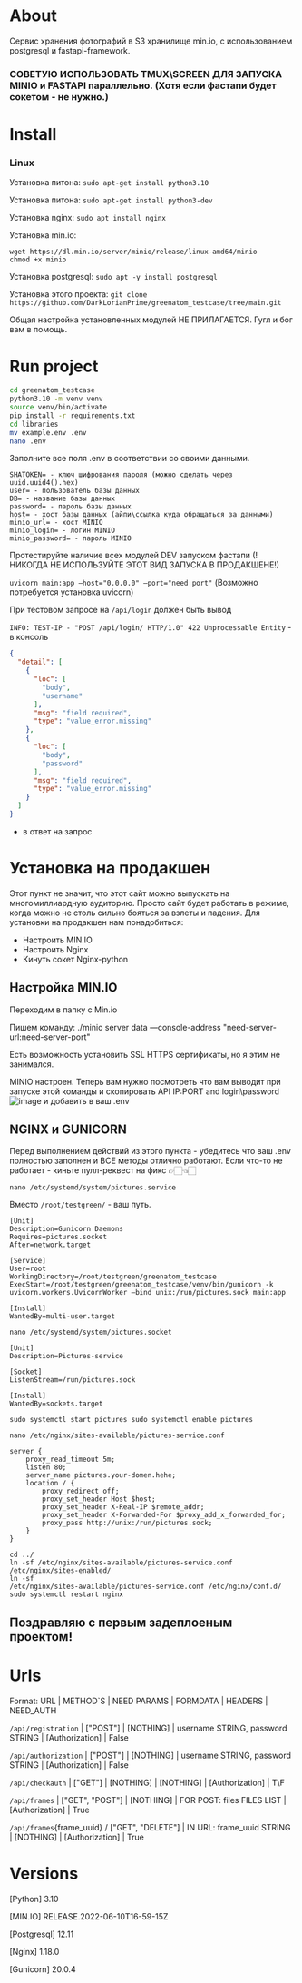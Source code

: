 # About
Сервис хранения фотографий в S3 хранилище min.io, с использованием postgresql и fastapi-framework.
### СОВЕТУЮ ИСПОЛЬЗОВАТЬ TMUX\SCREEN ДЛЯ ЗАПУСКА MINIO и FASTAPI параллельно. (Хотя если фастапи будет сокетом - не нужно.)
# Install
### Linux
Установка питона: `sudo apt-get install python3.10`

Установка питона: `sudo apt-get install python3-dev`

Установка nginx: `sudo apt install nginx`

Установка min.io:
```shell
wget https://dl.min.io/server/minio/release/linux-amd64/minio
chmod +x minio
```
Установка postgresql: `sudo apt -y install postgresql`

Установка этого проекта: `git clone https://github.com/DarkLorianPrime/greenatom_testcase/tree/main.git`


Общая настройка установленных модулей НЕ ПРИЛАГАЕТСЯ. Гугл и бог вам в помощь.

# Run project
```bash
cd greenatom_testcase
python3.10 -m venv venv
source venv/bin/activate
pip install -r requirements.txt
cd libraries
mv example.env .env
nano .env
```
Заполните все поля .env в соответствии со своими данными.
```dotenv
SHATOKEN= - ключ шифрования пароля (можно сделать через uuid.uuid4().hex)
user= - пользователь базы данных
DB= - название базы данных
password= - пароль базы данных
host= - хост базы данных (айпи\ссылка куда обращаться за данными)
minio_url= - хост MINIO
minio_login= - логин MINIO
minio_password= - пароль MINIO
```

Протестируйте наличие всех модулей DEV запуском фастапи (!НИКОГДА НЕ ИСПОЛЬЗУЙТЕ ЭТОТ ВИД ЗАПУСКА В ПРОДАКШЕНЕ!)

`uvicorn main:app —host="0.0.0.0" —port="need port"` (Возможно потребуется установка uvicorn)

При тестовом запросе на `/api/login` должен быть вывод

`INFO: TEST-IP - "POST /api/login/ HTTP/1.0" 422 Unprocessable Entity` - в консоль

```json
{
  "detail": [
    {
      "loc": [
        "body",
        "username"
      ],
      "msg": "field required",
      "type": "value_error.missing"
    },
    {
      "loc": [
        "body",
        "password"
      ],
      "msg": "field required",
      "type": "value_error.missing"
    }
  ]
}
```
- в ответ на запрос

# Установка на продакшен

Этот пункт не значит, что этот сайт можно выпускать на многомиллиардную аудиторию. Просто сайт будет работать в режиме, когда можно не столь сильно бояться за взлеты и падения. Для установки на продакшен нам понадобиться:

- Настроить MIN.IO
- Настроить Nginx
- Кинуть сокет Nginx-python

## Настройка MIN.IO
Переходим в папку с Min.io

Пишем команду: ./minio server data —console-address "need-server-url:need-server-port"

Есть возможность установить SSL HTTPS сертификаты, но я этим не занимался.

MINIO настроен. Теперь вам нужно посмотреть что вам выводит при запуске этой команды и скопировать API IP:PORT and login\password
![image](https://user-images.githubusercontent.com/66025673/173196717-a161dadc-6829-4906-ab47-abee37cc342c.png)
и добавить в ваш .env

## NGINX и GUNICORN
Перед выполнением действий из этого пункта - убедитесь что ваш .env полностью заполнен и ВСЕ методы отлично работают. Если что-то не работает - киньте пулл-реквест на фикс 👉🏻👈🏻

`nano /etc/systemd/system/pictures.service`

Вместо `/root/testgreen/` - ваш путь.

```service
[Unit]
Description=Gunicorn Daemons
Requires=pictures.socket
After=network.target

[Service]
User=root
WorkingDirectory=/root/testgreen/greenatom_testcase
ExecStart=/root/testgreen/greenatom_testcase/venv/bin/gunicorn -k uvicorn.workers.UvicornWorker —bind unix:/run/pictures.sock main:app

[Install]
WantedBy=multi-user.target
```

`nano /etc/systemd/system/pictures.socket`

```service
[Unit]
Description=Pictures-service

[Socket]
ListenStream=/run/pictures.sock

[Install]
WantedBy=sockets.target
```

`
sudo systemctl start pictures
sudo systemctl enable pictures
`

`nano /etc/nginx/sites-available/pictures-service.conf`

```nginx
server {
    proxy_read_timeout 5m;
    listen 80;
    server_name pictures.your-domen.hehe;
    location / {
        proxy_redirect off;
        proxy_set_header Host $host;
        proxy_set_header X-Real-IP $remote_addr;
        proxy_set_header X-Forwarded-For $proxy_add_x_forwarded_for;
        proxy_pass http://unix:/run/pictures.sock;
    }
}
```
```shell
cd ../
ln -sf /etc/nginx/sites-available/pictures-service.conf /etc/nginx/sites-enabled/
ln -sf
/etc/nginx/sites-available/pictures-service.conf /etc/nginx/conf.d/
sudo systemctl restart nginx
```
## Поздравляю с первым задеплоеным проектом!

# Urls
Format: URL | METHOD\`S | NEED PARAMS | FORMDATA | HEADERS | NEED_AUTH

`/api/registration` | ["POST"] | [NOTHING] | username STRING, password STRING | [Authorization] | False

`/api/authorization` | ["POST"] | [NOTHING] | username STRING, password STRING | [Authorization] | False

`/api/checkauth` | ["GET"] | [NOTHING] | [NOTHING] | [Authorization] | T\F

`/api/frames` | ["GET", "POST"] | [NOTHING] | FOR POST: files FILES LIST | [Authorization] | True

`/api/frames`{frame_uuid} / ["GET", "DELETE"] | IN URL: frame_uuid STRING | [NOTHING] | [Authorization] | True

# Versions

[Python]
3.10

[MIN.IO]
RELEASE.2022-06-10T16-59-15Z

[Postgresql]
12.11

[Nginx]
1.18.0

[Gunicorn]
20.0.4

